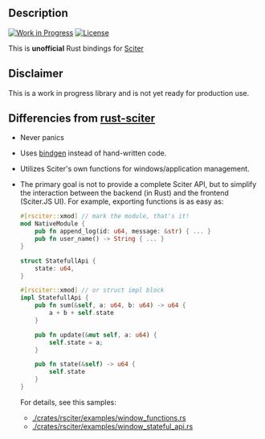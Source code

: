 ## Description
[![Work in Progress](https://img.shields.io/badge/status-work%20in%20progress-yellow)](https://github.com/vsrs/rsciter)
[![License](https://img.shields.io/badge/License-Apache_2.0-blue.svg)](https://opensource.org/licenses/Apache-2.0)

This is **unofficial** Rust bindings for [Sciter](https://sciter.com)

## Disclaimer
This is a work in progress library and is not yet ready for production use.

## Differencies from [rust-sciter](https://github.com/sciter-sdk/rust-sciter)
- Never panics
- Uses [bindgen](https://github.com/rust-lang/rust-bindgen) instead of hand-written code.
- Utilizes Sciter's own functions for windows/application management.
- The primary goal is not to provide a complete Sciter API, but to simplify the interaction between the backend (in Rust) and the frontend (Sciter.JS UI).
  For example, exporting functions is as easy as:  
  ```rust
  #[rsciter::xmod] // mark the module, that's it!
  mod NativeModule {
      pub fn append_log(id: u64, message: &str) { ... }
      pub fn user_name() -> String { ... }
  }
  ```

  ```rust
  struct StatefullApi {
      state: u64,
  }

  #[rsciter::xmod] // or struct impl block
  impl StatefullApi {
      pub fn sum(&self, a: u64, b: u64) -> u64 {
          a + b + self.state
      }

      pub fn update(&mut self, a: u64) {
          self.state = a;
      }

      pub fn state(&self) -> u64 {
          self.state
      }
  }
  ```

  For details, see this samples:
  - [./crates/rsciter/examples/window_functions.rs](https://github.com/vsrs/rsciter/blob/master/crates/rsciter/examples/window_functions.rs#L15)
  - [./crates/rsciter/examples/window_stateful_api.rs](https://github.com/vsrs/rsciter/blob/master/crates/rsciter/examples/window_stateful_api.rs#L15) 
